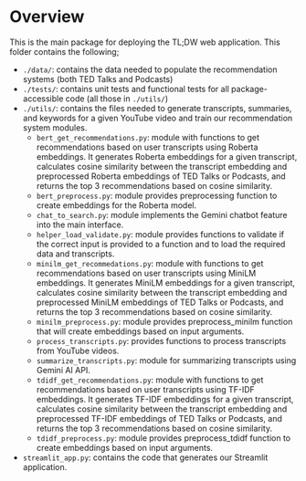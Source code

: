 # Overview
This is the main package for deploying the TL;DW web application. This folder contains the following;

- `./data/`: contains the data needed to populate the recommendation systems (both TED Talks and Podcasts)
- `./tests/`: contains unit tests and functional tests for all package-accessible code (all those in `./utils/`)
- `./utils/`: contains the files needed to generate transcripts, summaries, and keywords for a given YouTube video and train our recommendation system modules. 
  - `bert_get_recommendations.py`: module with functions to get recommendations based on user transcripts using Roberta embeddings. It generates Roberta embeddings for a given transcript, calculates cosine similarity between the transcript embedding and preprocessed Roberta embeddings of TED Talks or Podcasts, and returns the top 3 recommendations based on cosine similarity.
  - `bert_preprocess.py`: module provides preprocessing function to create embeddings for the Roberta model.
  - `chat_to_search.py`:  module implements the Gemini chatbot feature into the main interface.
  - `helper_load_validate.py`: module provides functions to validate if the correct input is provided to a function and to load the required data and transcripts.
  - `minilm_get_recommedations.py`: module with functions to get recommendations based on user transcripts using MiniLM embeddings. It generates MiniLM embeddings for a given transcript, calculates cosine similarity between the transcript embedding and preprocessed MiniLM embeddings of TED Talks or Podcasts, and returns the top 3 recommendations based on cosine similarity.
  - `minilm_preprocess.py`: module provides preprocess_minilm function that will create embeddings based on input arguments.
  - `process_transcripts.py`: provides functions to process transcripts from YouTube videos.
  - `summarize_transcripts.py`: module for summarizing transcripts using Gemini AI API.
  - `tdidf_get_recommendations.py`: module with functions to get recommendations based on user transcripts using TF-IDF embeddings. It generates TF-IDF embeddings for a given transcript, calculates cosine similarity between the transcript embedding and preprocessed TF-IDF embeddings of TED Talks or Podcasts, and returns the top 3 recommendations based on cosine similarity.
  - `tdidf_preprocess.py`: module provides preprocess_tdidf function to create embeddings based on input arguments.
- `streamlit_app.py`: contains the code that generates our Streamlit application.

